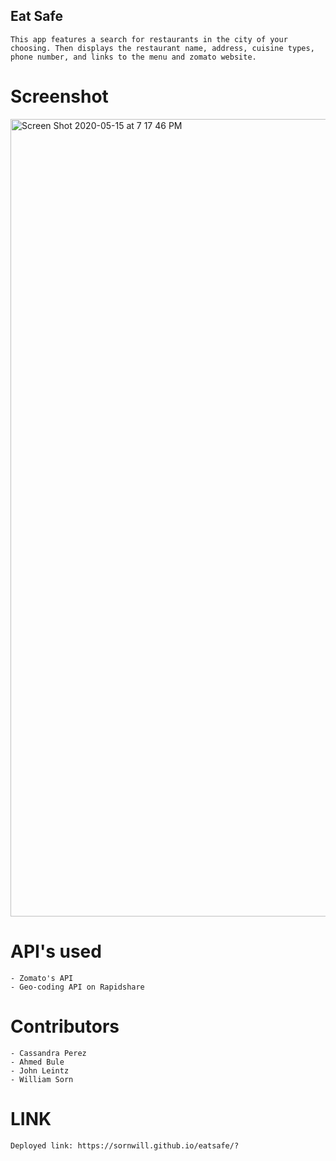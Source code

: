 ## Eat Safe

    This app features a search for restaurants in the city of your choosing. Then displays the restaurant name, address, cuisine types, phone number, and links to the menu and zomato website.

# Screenshot

<img width="1276" alt="Screen Shot 2020-05-15 at 7 17 46 PM" src="https://user-images.githubusercontent.com/25271965/82105422-dba3b080-96e0-11ea-91ce-8ab85001724d.png">

# API's used

    - Zomato's API 
    - Geo-coding API on Rapidshare

# Contributors
    - Cassandra Perez
    - Ahmed Bule
    - John Leintz
    - William Sorn

# LINK

    Deployed link: https://sornwill.github.io/eatsafe/?


